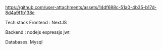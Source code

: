 

https://github.com/user-attachments/assets/14df688c-51a0-4b35-b17d-8d4a9f1b138e

 Tech stack
Frontend :
NextJS

Backend :
nodejs expressjs  jwt

Databases:
Mysql
